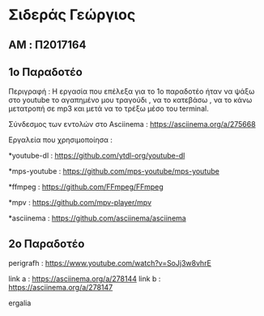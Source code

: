 # Σιδεράς Γεώργιος

## AM : Π2017164

## 1o Παραδοτέο

Περιγραφή : Η εργασία που επέλεξα για το 1ο παραδοτέο ήταν να ψάξω στο youtube το αγαπημένο μου τραγούδι , να το κατεβάσω , να το κάνω μετατροπή σε mp3 και μετά να το τρέξω μέσο του terminal.

Σύνδεσμος των εντολών στο Asciinema : https://asciinema.org/a/275668 

Εργαλεία που χρησιμοποίησα :

*youtube-dl : https://github.com/ytdl-org/youtube-dl

*mps-youtube : https://github.com/mps-youtube/mps-youtube

*ffmpeg : https://github.com/FFmpeg/FFmpeg

*mpv : https://github.com/mpv-player/mpv

*asciinema : https://github.com/asciinema/asciinema

## 2o Παραδοτέο

perigrafh : https://www.youtube.com/watch?v=SoJj3w8vhrE

link a : https://asciinema.org/a/278144
link b : https://asciinema.org/a/278147

ergalia 

